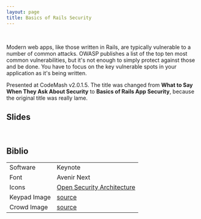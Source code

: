 ```yaml
---
layout: page
title: Basics of Rails Security
---
```

<br>

Modern web apps, like those written in Rails, are typically vulnerable to a number of common attacks. OWASP publishes a list of the top ten most common vulnerabilities, but it's not enough to simply protect against those and be done. You have to focus on the key vulnerable spots in your application as it's being written.

Presented at CodeMash v2.0.1.5. The title was changed from **What to Say When They Ask About Security** to **Basics of Rails App Security**, because the original title was really lame.

## Slides

<script async class="speakerdeck-embed" data-id="abdf7f607bf80132b56e764f62289fbd" data-ratio="1.77777777777778" src="//speakerdeck.com/assets/embed.js"></script>

<br>

## Biblio

<table>
<tr>
<td>Software</td>
<td>Keynote</td>
</tr>
<tr>
<td>Font</td>
<td>Avenir Next</td>
</tr>
<tr>
<td>Icons</td>
<td><a href="http://www.opensecurityarchitecture.org/cms/library/icon-library">Open Security Architecture</a></td>
</tr>
<tr>
<td>Keypad Image</td>
<td><a href="https://www.flickr.com/photos/untitled13/115621281">source</a></td>
</tr>
<tr>
<td>Crowd Image</td>
<td><a href="https://www.flickr.com/photos/garrettc/10475802136">source</a></td>
</tr>
</table>
